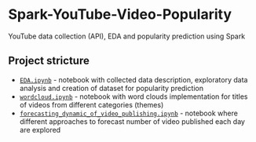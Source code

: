 # Spark-YouTube-Video-Popularity
YouTube data collection (API), EDA and popularity prediction using Spark


## Project stricture
- [`EDA.ipynb`]([url](https://github.com/YamLyubov/Spark-YouTube-Video-Popularity/blob/main/EDA.ipynb)) - notebook with collected data description, exploratory data analysis and creation of dataset for popularity prediction
- [`wordcloud.ipynb`]([url](https://github.com/YamLyubov/Spark-YouTube-Video-Popularity/blob/main/wordcloud.ipynb)) - notebook with word clouds implementation for titles of videos from different categories (themes)
- [`forecasting_dynamic_of_video_publishing.ipynb`]([url](https://github.com/YamLyubov/Spark-YouTube-Video-Popularity/blob/main/forecasting_dynamic_of_video_publishing.ipynb)https://github.com/YamLyubov/Spark-YouTube-Video-Popularity/blob/main/forecasting_dynamic_of_video_publishing.ipynb) - notebook where different approaches to forecast number of video published each day are explored 
